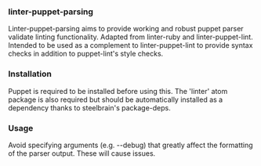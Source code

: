 ### linter-puppet-parsing
Linter-puppet-parsing aims to provide working and robust puppet parser validate linting functionality.  Adapted from linter-ruby and linter-puppet-lint.  Intended to be used as a complement to linter-puppet-lint to provide syntax checks in addition to puppet-lint's style checks.

### Installation
Puppet is required to be installed before using this.  The 'linter' atom package is also required but should be automatically installed as a dependency thanks to steelbrain's package-deps.

### Usage
Avoid specifying arguments (e.g. --debug) that greatly affect the formatting of the parser output.  These will cause issues.
